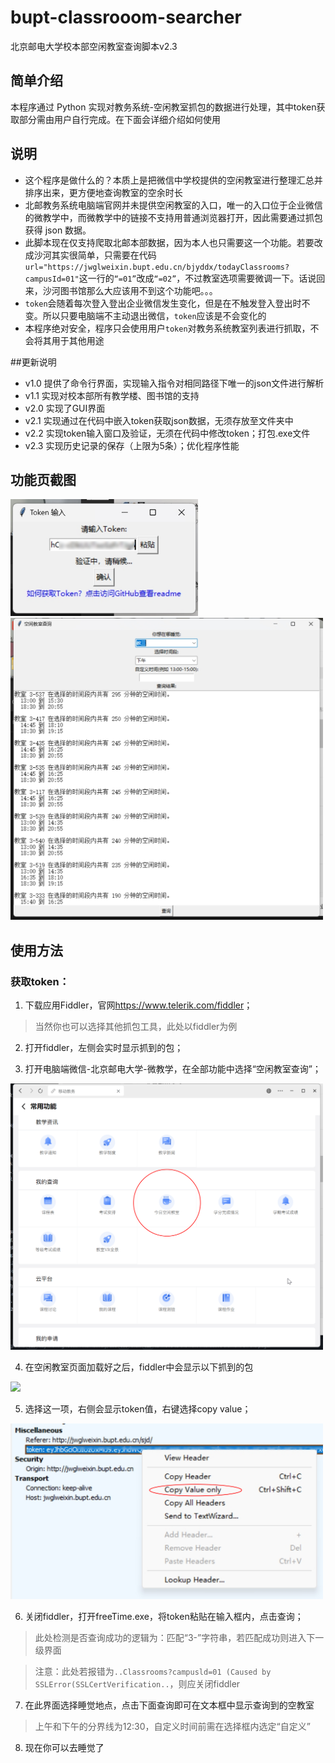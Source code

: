 # bupt-classrooom-searcher

北京邮电大学校本部空闲教室查询脚本v2.3

## 简单介绍

本程序通过 Python 实现对教务系统-空闲教室抓包的数据进行处理，其中token获取部分需由用户自行完成。在下面会详细介绍如何使用

## 说明

- 这个程序是做什么的？本质上是把微信中学校提供的空闲教室进行整理汇总并排序出来，更方便地查询教室的空余时长
- 北邮教务系统电脑端官网并未提供空闲教室的入口，唯一的入口位于企业微信的微教学中，而微教学中的链接不支持用普通浏览器打开，因此需要通过抓包获得 json 数据。
- 此脚本现在仅支持爬取北邮本部数据，因为本人也只需要这一个功能。若要改成沙河其实很简单，只需要在代码 `url="https://jwglweixin.bupt.edu.cn/bjyddx/todayClassrooms?campusId=01"`这一行的`“=01”`改成`“=02”`，不过教室选项需要微调一下。话说回来，沙河图书馆那么大应该用不到这个功能吧。。。
- `token`会随着每次登入登出企业微信发生变化，但是在不触发登入登出时不变。所以只要电脑端不主动退出微信，`token`应该是不会变化的
- 本程序绝对安全，程序只会使用用户`token`对教务系统教室列表进行抓取，不会将其用于其他用途

##更新说明

- v1.0 提供了命令行界面，实现输入指令对相同路径下唯一的json文件进行解析
- v1.1 实现对校本部所有教学楼、图书馆的支持
- v2.0 实现了GUI界面
- v2.1 实现通过在代码中嵌入token获取json数据，无须存放至文件夹中
- v2.2 实现token输入窗口及验证，无须在代码中修改token；打包.exe文件
- v2.3 实现历史记录的保存（上限为5条）；优化程序性能

## 功能页截图
<img src="img_readme/功能页1.png" width="300px">
<img src="img_readme/功能页2.jpg" width="500px">

## 使用方法

### 获取token：
1. 下载应用Fiddler，官网<https://www.telerik.com/fiddler>；
   
> 当然你也可以选择其他抓包工具，此处以fiddler为例

2. 打开fiddler，左侧会实时显示抓到的包；
   
3. 打开电脑端微信-北京邮电大学-微教学，在全部功能中选择“空闲教室查询”；
   
<img src="img_readme/企业微信.png" width="500px">

4. 在空闲教室页面加载好之后，fiddler中会显示以下抓到的包

<img src="img_readme/抓包.png" width="500px">

5. 选择这一项，右侧会显示token值，右键选择copy value；
   
<img src="img_readme/复制token.png" width="500px">

6. 关闭fiddler，打开freeTime.exe，将token粘贴在输入框内，点击查询；
    
> 此处检测是否查询成功的逻辑为：匹配“3-”字符串，若匹配成功则进入下一级界面

> 注意：此处若报错为`..Classrooms?campusld=01 (Caused by SSLError(SSLCertVerification..`，则应关闭fiddler

7. 在此界面选择睡觉地点，点击下面查询即可在文本框中显示查询到的空教室

> 上午和下午的分界线为12:30，自定义时间前需在选择框内选定“自定义”
8. 现在你可以去睡觉了
